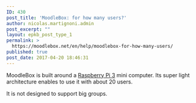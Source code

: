 ```yaml
---
ID: 430
post_title: 'MoodleBox: for how many users?'
author: nicolas.martignoni.admin
post_excerpt: ""
layout: epkb_post_type_1
permalink: >
  https://moodlebox.net/en/help/moodlebox-for-how-many-users/
published: true
post_date: 2017-04-20 18:46:31
---
```

MoodleBox is built around a <a href="https://www.raspberrypi.org/" target="_blank">Raspberry Pi 3</a> mini computer. Its super light architecture enables to use it with about 20 users.

It is not designed to support big groups.